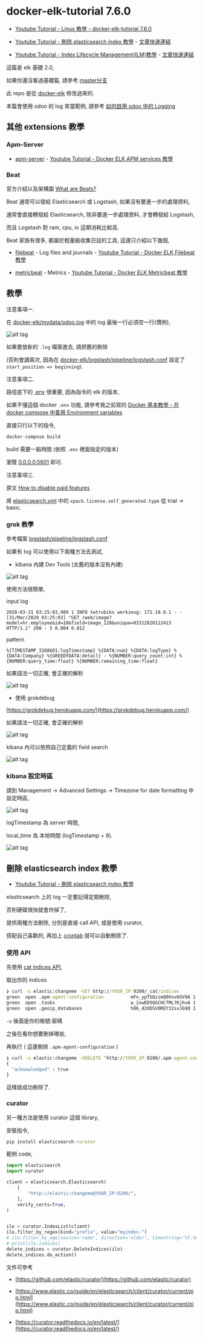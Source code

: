 # docker-elk-tutorial 7.6.0

* [Youtube Tutorial - Linux 教學 - docker-elk-tutorial 7.6.0](https://youtu.be/iWFasUQ1tNQ)

* [Youtube Tutorial - 刪除 elasticsearch index 教學](https://youtu.be/Qooa32JlOAk) - [文章快速連結](https://github.com/twtrubiks/docker-elk-tutorial/tree/elk-7.6.0#%E5%88%AA%E9%99%A4-elasticsearch-index-%E6%95%99%E5%AD%B8)

* [Youtube Tutorial - Index Lifecycle Management(ILM)教學](https://youtu.be/cFmBuzUgAQ8) - [文章快速連結](https://github.com/twtrubiks/docker-elk-tutorial/tree/elk-7.6.0/ILM_tutorial)

這篇是 elk 基礎 2.0,

如果你還沒看過基礎篇, 請參考 [master分支](https://github.com/twtrubiks/docker-elk-tutorial/tree/master)

此 repo 是從 [docker-elk](https://github.com/deviantony/docker-elk) 修改過來的.

本篇會使用 odoo 的 log 來當範例, 請參考 [如何啟用 odoo 中的 Logging](https://github.com/twtrubiks/odoo-docker-tutorial#%E5%A6%82%E4%BD%95%E5%95%9F%E7%94%A8-odoo-%E4%B8%AD%E7%9A%84-logging)

## 其他 extensions 教學

### Apm-Server

* [apm-server](https://github.com/twtrubiks/docker-elk-tutorial/tree/elk-7.6.0/docker-elk/apm-server) - [Youtube Tutorial - Docker ELK APM services 教學](https://youtu.be/j_iNhl1Cp_Y)

### Beat

官方介紹以及架構圖 [What are Beats?](https://www.elastic.co/guide/en/beats/libbeat/8.1/beats-reference.html)

Beat 通常可以發給 Elasticsearch 或 Logstash, 如果沒有要進一步的處理資料,

通常會直接轉發給 Elasticsearch, 除非要進一步處理資料, 才會轉發給 Logstash,

而且 Logstash 對 ram, cpu, io 這類消耗比較高.

Beat 家族有很多, 都屬於輕量級收集日誌的工具, 這邊只介紹以下幾個,

* [filebeat](https://github.com/twtrubiks/docker-elk-tutorial/tree/elk-7.6.0/docker-elk/filebeat) - Log files and journals - [Youtube Tutorial - Docker ELK Filebeat 教學](https://youtu.be/LS8RsFzbTFo)

* [metricbeat](https://github.com/twtrubiks/docker-elk-tutorial/tree/elk-7.6.0/docker-elk/metricbeat) - Metrics - [Youtube Tutorial - Docker ELK Metricbeat 教學](https://youtu.be/ocqhi23ETnw)

## 教學

注意事項一.

在 [docker-elk/mydata/odoo.log](https://github.com/twtrubiks/docker-elk-tutorial/blob/elk-7.6.0/docker-elk/mydata/odoo.log) 中的 log 最後一行必須空一行(慣例),

![alt tag](https://i.imgur.com/FPK1ue5.png)

如果要放新的 `.log` 檔案進去, 請把舊的刪除

(否則會讀兩次, 因為在 [docker-elk/logstash/pipeline/logstash.conf]() 設定了 `start_position => beginning`).

注意事項二.

路徑底下的 [.env](https://github.com/twtrubiks/docker-elk-tutorial/blob/elk-7.6.0/docker-elk/.env) 很重要, 因為指令的 elk 的版本,

如果不懂這個 docker `.env` 功能, 請參考我之前寫的 [Docker 基本教學 - 在 docker compose 中善用 Environment variables](https://github.com/twtrubiks/docker-tutorial/tree/master/docker-env-tutorial)

直接只行以下的指令,

```cmd
docker-compose build
```

build 需要一點時間 (依照 `.env` 裡面指定的版本)

瀏覽 [0.0.0.0:5601](0.0.0.0:5601) 即可.

注意事項三.

原文 [How to disable paid features](https://github.com/deviantony/docker-elk#how-to-disable-paid-features)

將 [elasticsearch.yml](docker-elk/elasticsearch/config/elasticsearch.yml) 中的 `xpack.license.self_generated.type` 從 trial -> basic.

### grok 教學

參考檔案 [logstash/pipeline/logstash.conf](https://github.com/twtrubiks/docker-elk-tutorial/blob/elk-7.6.0/docker-elk/logstash/pipeline/logstash.conf)

如果有 log 可以使用以下兩種方法去測試,

* kibana 內建 Dev Tools (太舊的版本沒有內建)

![alt tag](https://i.imgur.com/lYbpg15.png)

使用方法很簡單,

input log

```log
2020-03-31 03:25:03,989 1 INFO twtrubiks werkzeug: 172.19.0.1 - - [31/Mar/2020 03:25:03] "GET /web/image?model=hr.employee&id=10&field=image_128&unique=03312020112413 HTTP/1.1" 200 - 5 0.004 0.012
```

pattern

```text
%{TIMESTAMP_ISO8601:logTimestamp} %{DATA:num} %{DATA:logType} %{DATA:Company} %{GREEDYDATA:detail} - %{NUMBER:query_count:int} %{NUMBER:query_time:float} %{NUMBER:remaining_time:float}
```

如果語法一切正確, 會正確的解析

![alt tag](https://i.imgur.com/mdJGqaA.png)

* 使用 grokdebug

[https://grokdebug.herokuapp.com/](https://grokdebug.herokuapp.com/)

如果語法一切正確, 會正確的解析

![alt tag](https://i.imgur.com/Ue8qDB1.png)

kibana 內可以依照自己定義的 field search

![alt tag](https://i.imgur.com/rWRzllV.png)

### kibana 設定時區

請到 Management -> Advanced Settings -> Timezone for date formatting 中設定時區,

![alt tag](https://i.imgur.com/k8UMh7c.png)

logTimestamp 為 server 時間,

local_time 為 本地時間 (logTimestamp + 8).

![alt tag](https://i.imgur.com/Lvu5y4r.png)

## 刪除 elasticsearch index 教學

* [Youtube Tutorial - 刪除 elasticsearch index 教學](https://youtu.be/Qooa32JlOAk)

elasticsearch 上的 log 一定要記得定期刪除,

否則硬碟很快就會炸掉了,

提供兩種方法刪除, 分別是直接 call API, 或是使用 curator,

搭配自己喜歡的, 再加上 [crontab](https://github.com/twtrubiks/linux-note/tree/master/crontab-tutorual) 就可以自動刪除了.

### 使用 API

先使用 [cat indices API](https://www.elastic.co/guide/en/elasticsearch/reference/current/cat-indices.html),

取出你的 indices

```cmd
❯ curl -u elastic:changeme -GET http://YOUR_IP:9200/_cat/indices
green  open .apm-agent-configuration          mFn_ypTbQzimQ0Xnv6OV9A 1 0        0      0    226b    226b
green  open .tasks                            w_2xwED5QGCHCfML7KjhvA 1 0        5      0  28.1kb  28.1kb
green  open .geoip_databases                  h86_d2dDSVOREY32svJG9Q 1 0       41     41  38.8mb  38.8mb
```

`-u` 後面是你的帳號:密碼

之後在看你想要刪掉哪些,

再執行 ( 這邊刪除 `.apm-agent-configuration` )

```cmd
❯ curl -u elastic:changeme -XDELETE 'http://YOUR_IP:9200/.apm-agent-configuration*?pretty'
{
  "acknowledged" : true
}
```

這樣就成功刪除了.

### curator

另一種方法是使用 curator 這個 library,

安裝指令,

```cmd
pip install elasticsearch-curator
```

範例 code,

```python
import elasticsearch
import curator

client = elasticsearch.Elasticsearch(
    [
        "http://elastic:changeme@YOUR_IP:9200/",
    ],
    verify_certs=True,
)


ilo = curator.IndexList(client)
ilo.filter_by_regex(kind="prefix", value="myindex-")
# ilo.filter_by_age(source='name', direction='older', timestring='%Y.%m.%d', unit='days', unit_count=30)
# print(ilo.indices)
delete_indices = curator.DeleteIndices(ilo)
delete_indices.do_action()
```

文件可參考

* [https://github.com/elastic/curator](https://github.com/elastic/curator)

* [https://www.elastic.co/guide/en/elasticsearch/client/curator/current/pip.html](https://www.elastic.co/guide/en/elasticsearch/client/curator/current/pip.html)

* [https://curator.readthedocs.io/en/latest/](https://curator.readthedocs.io/en/latest/)
